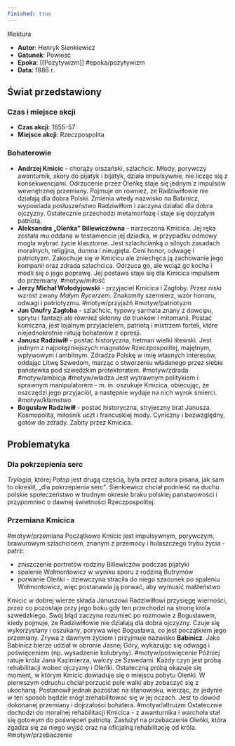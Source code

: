 ```yaml
---
finished: true
---
```

#lektura 
- **Autor**: Henryk Sienkiewicz
- **Gatunek**: Powieść 
- **Epoka**: [[Pozytywizm]] #epoka/pozytywizm 
- **Data**: 1886 r.

## Świat przedstawiony
### Czas i miejsce akcji
- **Czas akcji**: 1655-57
- **Miejsce akcji**: Rzeczpospolita
### Bohaterowie
- **Andrzej Kmicic** - chorąży orszański, szlachcic. Młody, porywczy awanturnik, skory do pijatyk i bijatyk, działa impulsywnie, nie licząc się z konsekwencjami.
  Odrzucenie przez Oleńkę staje się jednym z impulsów wewnętrznej przemiany. Pojmuje on również, że Radziwiłłowie nie działają dla dobra Polski. Zmienia wtedy nazwisko na Babinicz, wypowiada posłuszeństwo Radziwiłłom i zaczyna działać dla dobra ojczyzny. Ostatecznie przechodzi metamorfozę i staje się dojrzałym patriotą.
- **Aleksandra „Oleńka" Billewiczówna** - narzeczona Kmicica. Jej ręka została mu oddana w testamencie jej dziadka, w przypadku odmowy mogła wybrać życie klasztorne. Jest szlachcianką o silnych zasadach moralnych, religijna, dumna i nieugięta. Ceni honor, odwagę i patriotyzm. Zakochuje się w Kmicicu ale zniechęca ją zachowanie jego kompanii oraz zdrada szlachcica. Odrzuca go, ale wciąż go kocha i modli się o jego poprawę. Jej postawa staje się dla Kmicica impulsem do przemiany. #motyw/miłość
- **Jerzy Michał Wołodyjowski** - przyjaciel Kmicica i Zagłoby. Przez niski wzrost zwany *Małym Rycerzem*. Znakomity szermierz, wzór honoru, odwagi i patriotyzmu. #motyw/przyjaźń #motyw/patriotyzm
- **Jan Onufry Zagłoba** - szlachcic, typowy sarmata znany z dowcipu, sprytu i fantazji ale również skłonny do trunków i mitomanii. Postać komiczna, jest lojalnym przyjacielem, patriotą i mistrzem forteli, które niejednokrotnie ratują bohaterów z opresji. 
- **Janusz Radziwiłł** - postać historyczna, hetman wielki litewski. Jest jednym z najpotężniejszych magnatów Rzeczpospolitej, majętnym, wpływowym i ambitnym. Zdradza Polskę w imię własnych interesów, oddając Litwę Szwedom, marząc o stworzeniu władanego przez siebie państewka pod szwedzkim protektoratem. #motyw/zdrada #motyw/ambicja #motyw/władza 
  Jest wytrawnym politykiem i sprawnym manipulatorem - m. in. oszukuje Kmicica, obiecując, że oszczędzi jego przyjaciół, a następnie wydaje na nich wyrok śmierci. #motyw/kłamstwo 
- **Bogusław Radziwiłł** - postać historyczna, stryjeczny brat Janusza. Kosmopolita, miłośnik uczt i francuskiej mody. Cyniczny i bezwzględny, gotów do zdrady. Zabity przez Kmicica. 
## Problematyka
### Dla pokrzepienia serc
*Trylogia*, której *Potop* jest drugą częścią, była przez autora pisana, jak sam to określił, „dla pokrzepienia serc". Sienkiewicz chciał podnieść na duchu polskie społeczeństwo w trudnym okresie braku polskiej państwowości i przypomnieć o dawnej świetności Rzeczpospolitej. 
### Przemiana Kmicica
#motyw/przemiana
Początkowo Kmicic jest impulsywnym, porywczym, brawurowym szlachcicem, znanym z przemocy i hulaszczego trybu życia - patrz:
- zniszczenie portretów rodziny Billewiczów podczas pijatyki
- spalenie Wołmontowicz w wyniku sporu z rodziną Butrymów
- porwanie Oleńki - dziewczyna straciła do niego szacunek po spaleniu Wołmontowicz, więc postanawia ją porwać, aby wymusić małżeństwo

Kmicic w dobrej wierze składa Januszowi Radziwiłłowi przysięgę wierności, przez co pozostaje przy jego boku gdy ten przechodzi na stronę króla szwedzkiego. Swój błąd zaczyna rozumieć po rozmowie z Bogusławem, kiedy pojmuje, że Radziwiłłowie nie działają dla dobra ojczyzny. Czuje się wykorzystany i oszukany, porywa więc Bogusława, co jest początkiem jego przemiany. Zrywa z dawnym życiem i przyjmuje nazwisko **Babinicz**. 
Jako Babinicz bierze udział w obronie Jasnej Góry, wykazując się odwagą i poświęceniem (np. wysadzenie kolubryny). #motyw/poświęcenie Później ratuje króla Jana Kazimierza, walczy ze Szwedami. Każdy czyn jest próbą rehabilitacji wobec ojczyzny i Oleńki.
Ostateczną próbą okazuje się moment, w którym Kmicic dowiaduje się o miejscu pobytu Oleńki. W pierwszym odruchu chciał porzucić pole walki aby zobaczyć się z ukochaną. Postanowił jednak pozostać na stanowisku, wierząc, że jedynie w ten sposób będzie mógł zrehabilitować się w jej oczach. Jest to dowód dokonanej przemiany i dojrzałości bohatera. #motyw/altruizm
Ostatecznie dochodzi do moralnej rehabilitacji Kmicica - z awanturnika i warchoła stał się gotowym do poświęceń patriotą. Zasłużył na przebaczenie Oleńki, która zgadza się za niego wyjść oraz na oficjalną rehabilitację od króla. #motyw/przebaczenie